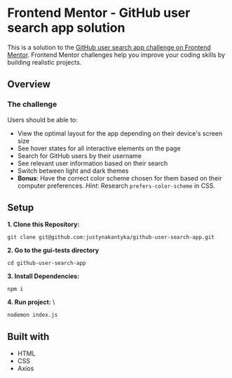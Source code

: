# Frontend Mentor - GitHub user search app solution

This is a solution to the [GitHub user search app challenge on Frontend Mentor](https://www.frontendmentor.io/challenges/github-user-search-app-Q09YOgaH6). Frontend Mentor challenges help you improve your coding skills by building realistic projects. 

## Overview

### The challenge

Users should be able to:

- View the optimal layout for the app depending on their device's screen size
- See hover states for all interactive elements on the page
- Search for GitHub users by their username
- See relevant user information based on their search
- Switch between light and dark themes
- **Bonus**: Have the correct color scheme chosen for them based on their computer preferences. _Hint_: Research `prefers-color-scheme` in CSS.

## Setup
**1. Clone this Repository:**
```
git clone git@github.com:justynakantyka/github-user-search-app.git
```
**2. Go to the gui-tests directory**
```
cd github-user-search-app
```
**3. Install Dependencies:**
```
npm i
```
**4. Run project:** \
```
nodemon index.js
```

## Built with
- HTML
- CSS
- Axios